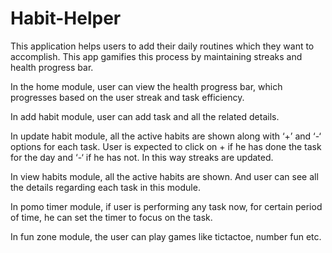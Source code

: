 # Habit-Helper
This application helps users to add their daily routines which they want to accomplish. This app gamifies this process by maintaining streaks
and health progress bar.

In the home module, user can view the health progress bar, which progresses based on the user streak and task efficiency.

In add habit module, user can add task and all the related details.

In update habit module, all the active habits are shown along with ‘+’ and ‘-‘ options for each
task. User is expected to click on + if he has done the task for the day and ‘-‘ if he has not. In this
way streaks are updated.

In view habits module, all the active habits are shown. And user can see all the details regarding
each task in this module.

In pomo timer module, if user is performing any task now, for certain period of time, he can set
the timer to focus on the task.

In fun zone module, the user can play games like tictactoe, number fun etc.
